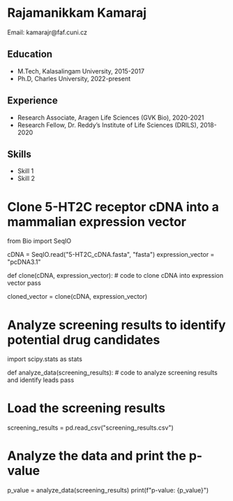 <html>
  <head>
    <title>My CV</title>
  </head>
  <body>
    <h1>Rajamanikkam Kamaraj</h1>
    <p>Email: kamarajr@faf.cuni.cz</p>
    <h2>Education</h2>
    <ul>
      <li>M.Tech, Kalasalingam University, 2015-2017</li>
      <li>Ph.D, Charles University, 2022-present</li>
    </ul>
    <h2>Experience</h2>
    <ul>
      <li>Research Associate, Aragen Life Sciences (GVK Bio), 2020-2021</li>
      <li>Research Fellow, Dr. Reddy’s Institute of Life Sciences (DRILS), 2018-2020</li>
    </ul>
    <h2>Skills</h2>
    <ul>
      <li>Skill 1</li>
      <li>Skill 2</li>
    </ul>
  </body>
</html>

# Clone 5-HT2C receptor cDNA into a mammalian expression vector
from Bio import SeqIO

cDNA = SeqIO.read("5-HT2C_cDNA.fasta", "fasta")
expression_vector = "pcDNA3.1"

def clone(cDNA, expression_vector):
    # code to clone cDNA into expression vector
    pass

cloned_vector = clone(cDNA, expression_vector)

# Analyze screening results to identify potential drug candidates
import scipy.stats as stats

def analyze_data(screening_results):
    # code to analyze screening results and identify leads
    pass

# Load the screening results
screening_results = pd.read_csv("screening_results.csv")

# Analyze the data and print the p-value
p_value = analyze_data(screening_results)
print(f"p-value: {p_value}")

